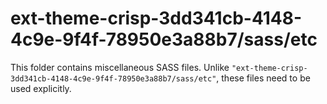 # ext-theme-crisp-3dd341cb-4148-4c9e-9f4f-78950e3a88b7/sass/etc

This folder contains miscellaneous SASS files. Unlike `"ext-theme-crisp-3dd341cb-4148-4c9e-9f4f-78950e3a88b7/sass/etc"`, these files
need to be used explicitly.
